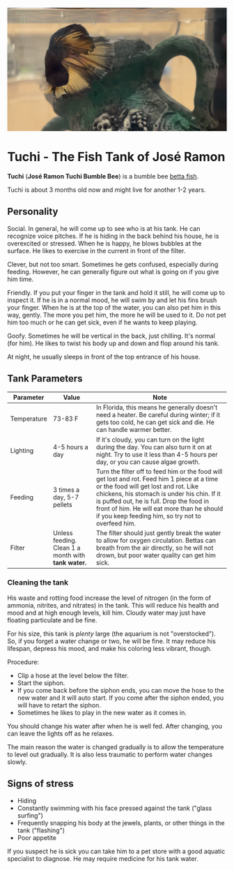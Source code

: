 ![](tuchibee.png)

# Tuchi - The Fish Tank of José Ramon

**Tuchi** (**José Ramon Tuchi Bumble Bee**) is a bumble bee [betta fish](https://en.wikipedia.org/wiki/Siamese_fighting_fish).

Tuchi is about 3 months old now and might live for another 1-2 years.

## Personality

Social. In general, he will come up to see who is at his tank. He can recognize voice pitches. If he is hiding in the back behind his house, he is overexcited or stressed. When he is happy, he blows bubbles at the surface. He likes to exercise in the current in front of the filter.

Clever, but not too smart. Sometimes he gets confused, especially during feeding. However, he can generally figure out what is going on if you give him time.

Friendly. If you put your finger in the tank and hold it still, he will come up to inspect it. If he is in a normal mood, he will swim by and let his fins brush your finger. When he is at the top of the water, you can also pet him in this way, gently. The more you pet him, the more he will be used to it. Do not pet him too much or he can get sick, even if he wants to keep playing.

Goofy. Sometimes he will be vertical in the back, just chilling. It's normal (for him). He likes to twist his body up and down and flop around his tank.

At night, he usually sleeps in front of the top entrance of his house.

## Tank Parameters

| Parameter | Value | Note |
| ---- | ---- | ---- |
| Temperature | 73-83 F | In Florida, this means he generally doesn't need a heater. Be careful during winter; if it gets too cold, he can get sick and die. He can handle warmer better.|
| Lighting | 4-5 hours a day | If it's cloudy, you can turn on the light during the day. You can also turn it on at night. Try to use it less than 4-5 hours per day, or you can cause algae growth. |
| Feeding | 3 times a day, 5-7 pellets | Turn the filter off to feed him or the food will get lost and rot. Feed him 1 piece at a time or the food will get lost and rot. Like chickens, his stomach is under his chin. If it is puffed out, he is full. Drop the food in front of him. He will eat more than he should if you keep feeding him, so try not to overfeed him. |
| Filter | Unless feeding. Clean 1 a month with **tank water.** | The filter should just gently break the water to allow for oxygen circulation. Bettas can breath from the air directly, so he will not drown, but poor water quality can get him sick.|

### Cleaning the tank

His waste and rotting food increase the level of nitrogen (in the form of ammonia, nitrites, and nitrates) in the tank. This will reduce his health and mood and at high enough levels, kill him. Cloudy water may just have floating particulate and be fine.

For his size, this tank is *plenty* large (the aquarium is not "overstocked"). So, if you forget a water change or two, he will be fine. It may reduce his lifespan, depress his mood, and make his coloring less vibrant, though.

Procedure:

- Clip a hose at the level below the filter.
- Start the siphon.
- If you come back before the siphon ends, you can move the hose to the new water and it will auto start. If you come after the siphon ended, you will have to retart the siphon.
- Sometimes he likes to play in the new water as it comes in.

You should change his water after when he is well fed. After changing, you can leave the lights off as he relaxes.

The main reason the water is changed gradually is to allow the temperature to level out gradually. It is also less traumatic to perform water changes slowly.

## Signs of stress

* Hiding
* Constantly swimming with his face pressed against the tank ("glass surfing")
* Frequently snapping his body at the jewels, plants, or other things in the tank ("flashing")
* Poor appetite

If you suspect he is sick you can take him to a pet store with a good aquatic specialist to diagnose. He may require medicine for his tank water.

